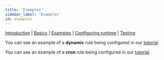 ```yaml
---
title: 'Examples'
sidebar_label: 'Examples'
id: examples
---
```


[Introduction](/server-modules/evaluator/introduction) | [Basics](/server-modules/evaluator/basics) | [Examples](/server-modules/evaluator/examples) | [Configuring runtime](/server-modules/evaluator/configuring-runtime) | [Testing](/server-modules/evaluator/testing)


You can see an example of a **dynamic** rule being configured in our [tutorial](/getting-started/go-to-the-next-level/setting-genesis-evaluator-rules/#dynamic-rules-conditional-rules).

You can see an example of a **cron** rule being configured in our [tutorial](/getting-started/go-to-the-next-level/setting-genesis-evaluator-rules/#static-rules-cron-rules).
